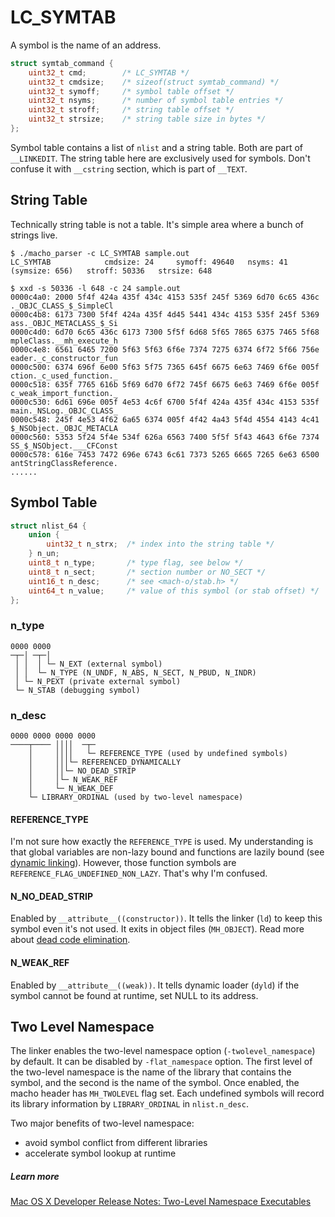 # LC_SYMTAB
A symbol is the name of an address.

``` c
struct symtab_command {
    uint32_t cmd;        /* LC_SYMTAB */
    uint32_t cmdsize;    /* sizeof(struct symtab_command) */
    uint32_t symoff;     /* symbol table offset */
    uint32_t nsyms;      /* number of symbol table entries */
    uint32_t stroff;     /* string table offset */
    uint32_t strsize;    /* string table size in bytes */
};
```

Symbol table contains a list of `nlist` and a string table. Both are part of `__LINKEDIT`. The string table here are exclusively used for symbols. Don't confuse it with `__cstring` section, which is part of `__TEXT`.

## String Table
Technically string table is not a table. It's simple area where a bunch of strings live.

```
$ ./macho_parser -c LC_SYMTAB sample.out
LC_SYMTAB            cmdsize: 24     symoff: 49640   nsyms: 41   (symsize: 656)   stroff: 50336   strsize: 648

$ xxd -s 50336 -l 648 -c 24 sample.out
0000c4a0: 2000 5f4f 424a 435f 434c 4153 535f 245f 5369 6d70 6c65 436c   ._OBJC_CLASS_$_SimpleCl
0000c4b8: 6173 7300 5f4f 424a 435f 4d45 5441 434c 4153 535f 245f 5369  ass._OBJC_METACLASS_$_Si
0000c4d0: 6d70 6c65 436c 6173 7300 5f5f 6d68 5f65 7865 6375 7465 5f68  mpleClass.__mh_execute_h
0000c4e8: 6561 6465 7200 5f63 5f63 6f6e 7374 7275 6374 6f72 5f66 756e  eader._c_constructor_fun
0000c500: 6374 696f 6e00 5f63 5f75 7365 645f 6675 6e63 7469 6f6e 005f  ction._c_used_function._
0000c518: 635f 7765 616b 5f69 6d70 6f72 745f 6675 6e63 7469 6f6e 005f  c_weak_import_function._
0000c530: 6d61 696e 005f 4e53 4c6f 6700 5f4f 424a 435f 434c 4153 535f  main._NSLog._OBJC_CLASS_
0000c548: 245f 4e53 4f62 6a65 6374 005f 4f42 4a43 5f4d 4554 4143 4c41  $_NSObject._OBJC_METACLA
0000c560: 5353 5f24 5f4e 534f 626a 6563 7400 5f5f 5f43 4643 6f6e 7374  SS_$_NSObject.___CFConst
0000c578: 616e 7453 7472 696e 6743 6c61 7373 5265 6665 7265 6e63 6500  antStringClassReference.
......
```


## Symbol Table
```c
struct nlist_64 {
    union {
        uint32_t n_strx;  /* index into the string table */
    } n_un;
    uint8_t n_type;       /* type flag, see below */
    uint8_t n_sect;       /* section number or NO_SECT */
    uint16_t n_desc;      /* see <mach-o/stab.h> */
    uint64_t n_value;     /* value of this symbol (or stab offset) */
};
```

### n_type
```
0000 0000
─┬─│ ─┬─│
 │ │  │ └─ N_EXT (external symbol)
 │ │  └─ N_TYPE (N_UNDF, N_ABS, N_SECT, N_PBUD, N_INDR)
 │ └─ N_PEXT (private external symbol)
 └─ N_STAB (debugging symbol)
```

### n_desc
```
0000 0000 0000 0000
────┬──── ││││  ─┬─
    │     ││││   └─ REFERENCE_TYPE (used by undefined symbols)
    │     │││└─ REFERENCED_DYNAMICALLY
    │     ││└─ NO_DEAD_STRIP
    │     │└─ N_WEAK_REF
    │     └─ N_WEAK_DEF
    └─ LIBRARY_ORDINAL (used by two-level namespace)
```

#### REFERENCE_TYPE
I'm not sure how exactly the `REFERENCE_TYPE` is used. My understanding is that global variables are non-lazy bound and functions are lazily bound (see [dynamic linking](https://github.com/qyang-nj/llios/tree/main/dynamic_linking)). However, those function symbols are `REFERENCE_FLAG_UNDEFINED_NON_LAZY`. That's why I'm confused.

#### N_NO_DEAD_STRIP
Enabled by `__attribute__((constructor))`. It tells the linker (`ld`) to keep this symbol even it's not used. It exits in object files (`MH_OBJECT`). Read more about [dead code elimination](https://github.com/qyang-nj/llios/tree/main/dce).

#### N_WEAK_REF
Enabled by `__attribute__((weak))`. It tells dynamic loader (`dyld`) if the symbol cannot be found at runtime, set NULL to its address.



## Two Level Namespace
The linker enables the two-level namespace option (`-twolevel_namespace`) by default. It can be disabled by `-flat_namespace` option. The first level of the two-level namespace is the name of the library that contains the symbol, and the second is the name of the symbol. Once enabled, the macho header has `MH_TWOLEVEL` flag set. Each undefined symbols will record its library information by `LIBRARY_ORDINAL` in `nlist.n_desc`.

Two major benefits of two-level namespace:
* avoid symbol conflict from different libraries
* accelerate symbol lookup at runtime

##### Learn more
[Mac OS X Developer Release Notes: Two-Level Namespace Executables](http://mirror.informatimago.com/next/developer.apple.com/releasenotes/DeveloperTools/TwoLevelNamespaces.html)
